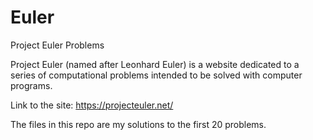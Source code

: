# Euler
Project Euler Problems

Project Euler (named after Leonhard Euler) is a website dedicated to a series of computational problems intended to be solved with computer programs.

Link to the site: https://projecteuler.net/ 

The files in this repo are my solutions to the first 20 problems.
